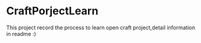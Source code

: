 # CraftPorjectLearn
This project record the process to learn open craft project,detail information in readme :)
